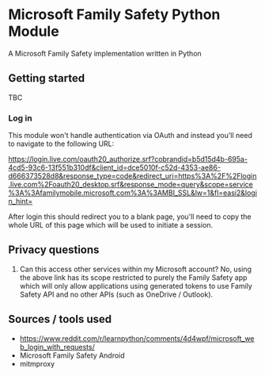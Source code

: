 # Microsoft Family Safety Python Module
A Microsoft Family Safety implementation written in Python

## Getting started

TBC

### Log in

This module won't handle authentication via OAuth and instead you'll need to navigate to the following URL:

https://login.live.com/oauth20_authorize.srf?cobrandid=b5d15d4b-695a-4cd5-93c6-13f551b310df&client_id=dce5010f-c52d-4353-ae86-d666373528d8&response_type=code&redirect_uri=https%3A%2F%2Flogin.live.com%2Foauth20_desktop.srf&response_mode=query&scope=service%3A%3Afamilymobile.microsoft.com%3A%3AMBI_SSL&lw=1&fl=easi2&login_hint=

After login this should redirect you to a blank page, you'll need to copy the whole URL of this page which will be used to initiate a session.

## Privacy questions

1) Can this access other services within my Microsoft account? No, using the above link has its scope restricted to purely the Family Safety app which will only allow applications using generated tokens to use Family Safety API and no other APIs (such as OneDrive / Outlook).

## Sources / tools used

- https://www.reddit.com/r/learnpython/comments/4d4wpf/microsoft_web_login_with_requests/
- Microsoft Family Safety Android
- mitmproxy
